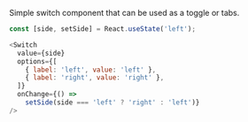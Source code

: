 Simple switch component that can be used as a toggle or tabs.

```js
const [side, setSide] = React.useState('left');

<Switch
  value={side}
  options={[
    { label: 'left', value: 'left' },
    { label: 'right', value: 'right' },
  ]}
  onChange={() =>
    setSide(side === 'left' ? 'right' : 'left')}
/>
```